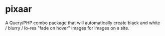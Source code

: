 pixaar
======

A Query/PHP combo package that will automatically create black and white / blurry / lo-res "fade on hover" images for images on a site.